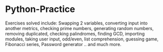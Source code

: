 # Python-Practice

Exercises solved include: 
Swapping 2 variables, converting input into another metrics, checking prime numbers, generating random numbers, 
removing duplicated, checking palindromes, finding GCD, importing modules, taking user input, odd/even,
list comprehension, guessing game, Fibonacci series, Password generator .. and much more. 
